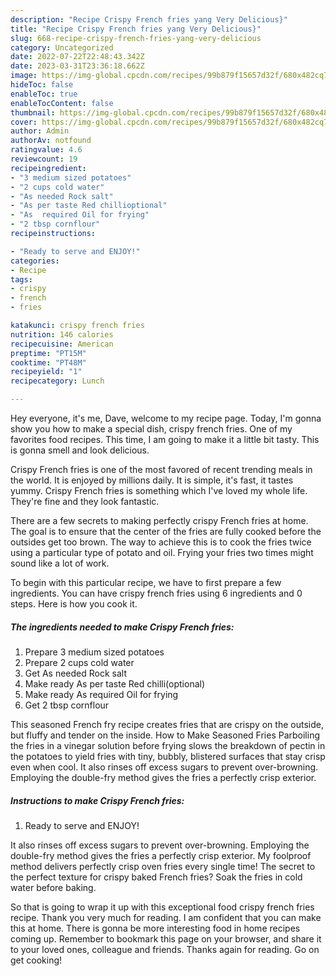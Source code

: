 ```yaml
---
description: "Recipe Crispy French fries yang Very Delicious}"
title: "Recipe Crispy French fries yang Very Delicious}"
slug: 668-recipe-crispy-french-fries-yang-very-delicious
category: Uncategorized
date: 2022-07-22T22:48:43.342Z
date: 2023-03-31T23:36:18.662Z
image: https://img-global.cpcdn.com/recipes/99b879f15657d32f/680x482cq70/crispy-french-fries-recipe-main-photo.jpg
hideToc: false
enableToc: true
enableTocContent: false
thumbnail: https://img-global.cpcdn.com/recipes/99b879f15657d32f/680x482cq70/crispy-french-fries-recipe-main-photo.jpg
cover: https://img-global.cpcdn.com/recipes/99b879f15657d32f/680x482cq70/crispy-french-fries-recipe-main-photo.jpg
author: Admin
authorAv: notfound
ratingvalue: 4.6
reviewcount: 19
recipeingredient:
- "3 medium sized potatoes"
- "2 cups cold water"
- "As needed Rock salt"
- "As per taste Red chillioptional"
- "As  required Oil for frying"
- "2 tbsp cornflour"
recipeinstructions:

- "Ready to serve and ENJOY!"
categories:
- Recipe
tags:
- crispy
- french
- fries

katakunci: crispy french fries 
nutrition: 146 calories
recipecuisine: American
preptime: "PT15M"
cooktime: "PT48M"
recipeyield: "1"
recipecategory: Lunch

---
```



Hey everyone, it's me, Dave, welcome to my recipe page. Today, I'm gonna show you how to make a special dish, crispy french fries. One of my favorites food recipes. This time, I am going to make it a little bit tasty. This is gonna smell and look delicious.

Crispy French fries is one of the most favored of recent trending meals in the world. It is enjoyed by millions daily. It is simple, it's fast, it tastes yummy. Crispy French fries is something which I've loved my whole life. They're fine and they look fantastic.

There are a few secrets to making perfectly crispy French fries at home. The goal is to ensure that the center of the fries are fully cooked before the outsides get too brown. The way to achieve this is to cook the fries twice using a particular type of potato and oil. Frying your fries two times might sound like a lot of work.


To begin with this particular recipe, we have to first prepare a few ingredients. You can have crispy french fries using 6 ingredients and 0 steps. Here is how you cook it.

<!--inarticleads1-->

##### The ingredients needed to make Crispy French fries:

1. Prepare 3 medium sized potatoes
1. Prepare 2 cups cold water
1. Get As needed Rock salt
1. Make ready As per taste Red chilli(optional)
1. Make ready As  required Oil for frying
1. Get 2 tbsp cornflour


This seasoned French fry recipe creates fries that are crispy on the outside, but fluffy and tender on the inside. How to Make Seasoned Fries Parboiling the fries in a vinegar solution before frying slows the breakdown of pectin in the potatoes to yield fries with tiny, bubbly, blistered surfaces that stay crisp even when cool. It also rinses off excess sugars to prevent over-browning. Employing the double-fry method gives the fries a perfectly crisp exterior. 

<!--inarticleads2-->

##### Instructions to make Crispy French fries:


1. Ready to serve and ENJOY!

It also rinses off excess sugars to prevent over-browning. Employing the double-fry method gives the fries a perfectly crisp exterior. My foolproof method delivers perfectly crisp oven fries every single time! The secret to the perfect texture for crispy baked French fries? Soak the fries in cold water before baking. 

So that is going to wrap it up with this exceptional food crispy french fries recipe. Thank you very much for reading. I am confident that you can make this at home. There is gonna be more interesting food in home recipes coming up. Remember to bookmark this page on your browser, and share it to your loved ones, colleague and friends. Thanks again for reading. Go on get cooking!

